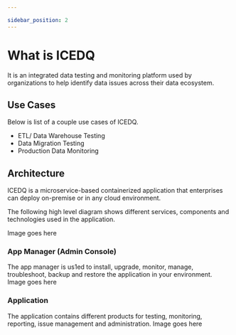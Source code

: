 ```yaml
---

sidebar_position: 2
---
```


# What is ICEDQ
It is an integrated data testing and monitoring platform used by organizations to help identify data issues across their data ecosystem. 

## Use Cases

Below is list of a couple use cases of ICEDQ. 
* ETL/ Data Warehouse Testing
* Data Migration Testing 
* Production Data Monitoring 

## Architecture

ICEDQ is a microservice-based containerized application that enterprises can deploy on-premise or in any cloud environment. 

The following high level diagram shows different services, components and technologies used in the application. 

Image goes here 

### App Manager (Admin Console)

The app manager is us1ed to install, upgrade, monitor, manage, troubleshoot, backup and restore the application in your environment. 
Image goes here

### Application 

The application contains different products for testing, monitoring, reporting, issue management and administration. 
Image goes here 
